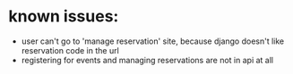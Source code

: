 # known issues:
 - user can't go to 'manage reservation' site, because django doesn't like reservation code in the url
 - registering for events and managing reservations are not in api at all
